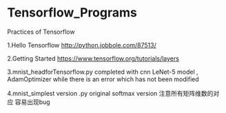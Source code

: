 # Tensorflow_Programs
Practices of Tensorflow

1.Hello Tensorflow
http://python.jobbole.com/87513/

2.Getting Started
https://www.tensorflow.org/tutorials/layers

3.mnist_headforTensorflow.py
completed with cnn LeNet-5 model , AdamOptimizer
while there is an error which has not been modified 

4.mnist_simplest version .py
original softmax version 
注意所有矩阵维数的对应 容易出现bug
